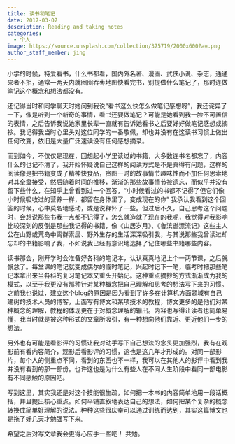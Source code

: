 ```yaml
---
title: 读书和笔记
date: 2017-03-07
description: Reading and taking notes
categories:
  - 个人
image: https://source.unsplash.com/collection/375719/2000x600?a=.png
author_staff_member: jing
---
```


小学的时候，特爱看书，什么书都看，国内外名著、漫画、武侠小说、杂志，通通来者不拒，通常一两天内就囫囵吞枣地图快看完书，别提做什么笔记了，那时连做笔记这个概念和想法都没有。

还记得当时和同学聊天时她问到我说“看书这么快怎么做笔记感想呀”，我还诧异了一下，像是听到一个新奇的事情，看书还要做笔记？可能是她看到我一脸不可置信的表情，之后告诉我说她家里长辈一直就有告诉她看书之后要好好做笔记感想或摘抄。我记得我当时心里头对这位同学的一番敬佩，却也并没有在这读书习惯上做出任何改变，依旧是大量广泛速读没有任何感想摘录。

而到如今，不仅仅是现在，回想起小学里读过的书籍，大多数连书名都忘了，内容什么的也记不清了，我开始怀疑说自己这样的阅读方式是不是真得有问题，这样的阅读像是把书籍变成了精神快食品，贪图一时的故事情节趣味性而不加任何思索地对其全盘接受，然后随着时间的推移，渐渐的那些故事情节被遗忘，而似乎并没有留下些什么，在知乎上曾看到过一个回答，“小时候看过的书都不记得了但它们像小时候吸收过的营养一样，都留在身体里了，变成现在的你” 我承认我看到这个回答的时候，心中莫名地感动，或是说释怀了一些。但过后不久，自己思考这个问题时，会想说那些书我一点都不记得了，怎么就造就了现在的我呢，我觉得对我影响比较深刻的反倒是那些我记得的书籍，像《山居岁月》、《鲁滨逊漂流记》这些主人公在山野或荒岛中离群索居、野外生存的生活深深吸引我，与其说那些我曾读过却忘却的书籍影响了我，不如说我已经有意识地选择了记住哪些书籍哪些内容。  

读书那会，刚开学时会准备好各科的笔记本，认认真真地记上个一两节课，之后就懈怠了。每堂课的笔记就变成偶尔的临时笔记，兴起时记下一笔，临考时把那些笔记本拿出来当各科的复习笔记本又重头开始记。这种重点摘抄的方式渐渐成为我的模式，以至于我更没有那种针对某种概念把自己理解和思考的想法写下来的习惯。之前我也说过，建立这个blog的原因是因为看到了许多在计算机方面领域有自己建树的技术人员的博客，上面写有博文和某项技术的教程，博文更多的是他们对某种概念的理解，教程的体现更在于对概念理解的输出。内容也写得让读者也简单易懂，我当时就是被这种形式的文章所吸引，有一种想向他们靠近、更近他们一步的想法。

另外也有可能是看影评的习惯让我对动手写下自己想法的念头更加强烈，我有在观影前有看内容简介，观影后看影评的习惯，这也是这几年才形成的。对同一部影片，每个人的侧重点不同，看到的东西也不一样，我可以在其他人的影评中看到我并没有看到的那一部份。也许这也是为什么有些人在不同人生阶段中看同一部电影有不同感触的原因吧。

写到这里，其实我还是对这个技能很生疏，如何把一本书的内容简单地用一段话概括，并且提出核心重点。如何平铺直叙地表达自己的想法，如何把某个复杂的概念转换成简单好理解的说法。种种这些很庆幸可以通过训练而达到，其实这篇博文也是拖了好几天才勉强写下来。

希望之后对写文章我会更得心应手一些吧！ 共勉。

















